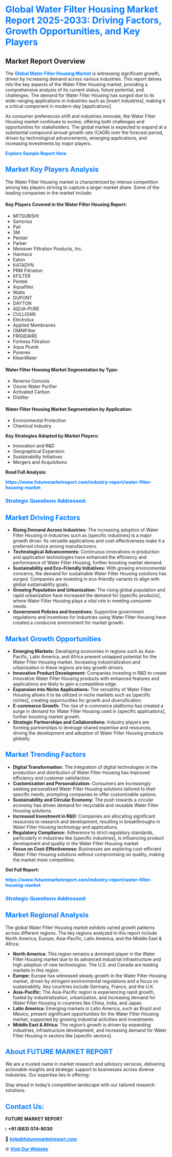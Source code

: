 <h1 style="color: #007BFF;">Global Water Filter Housing Market Report 2025-2033: Driving Factors, Growth Opportunities, and Key Players</h1>

<section id="overview">
<h2>Market Report Overview</h2>
<p>The <a href="https://www.futuremarketreport.com/industry-report/water-filter-housing-market" style="color: #007BFF; text-decoration: none;"><strong>Global Water Filter Housing Market</strong></a> is witnessing significant growth, driven by increasing demand across various industries. This report delves into the key aspects of the Water Filter Housing market, providing a comprehensive analysis of its current status, future potential, and challenges. The demand for Water Filter Housing has surged due to its wide-ranging applications in industries such as [insert industries], making it a critical component in modern-day [applications].</p>
<p>As consumer preferences shift and industries innovate, the Water Filter Housing market continues to evolve, offering both challenges and opportunities for stakeholders. The global market is expected to expand at a substantial compound annual growth rate (CAGR) over the forecast period, driven by technological advancements, emerging applications, and increasing investments by major players.</p>
</section>

<section id="overview">
<p><a href="https://www.futuremarketreport.com/request-sample/reportId=60094" style="color: #007BFF; text-decoration: none;"><strong>Explore Sample Report Here</strong></a></p>
</section>

<section id="key-players">
<h2 style="color: #007BFF;">Market Key Players Analysis</h2>
<p>The Water Filter Housing market is characterized by intense competition among key players striving to capture a larger market share. Some of the leading companies in the market include:</p>
<h4>Key Players Covered in the Water Filter Housing Report:</h4>
<ul><li>MITSUBISHI</li><li>Sartorius</li><li>Pall</li><li>3M</li><li>Pentair</li><li>Parker</li><li>Meissner Filtration Products, Inc.</li><li>Harmsco</li><li>Eaton</li><li>KATADYN</li><li>PRM Filtration</li><li>KFILTER</li><li>Pentek</li><li>Aquafilter</li><li>Watts</li><li>DUPONT</li><li>DAYTON</li><li>AQUA-PURE</li><li>CULLIGAN</li><li>Electrolux</li><li>Applied Membranes</li><li>OMNIFilter</li><li>FRIGIDAIRE</li><li>Fortress Filtration</li><li>Aqua Plumb</li><li>Purenex</li><li>KleenWater</li></ul>
<h4>Water Filter Housing Market Segmentation by Type:</h4>
<ul><li>Reverse Osmosis</li><li>Ozone Water Purifier</li><li>Activated Carbon</li><li>Distiller</li></ul>

<h4>Water Filter Housing Market Segmentation by Application:</h4>
<ul><li>Environmental Protection</li><li>Chemical Industry</li></ul>
<p><strong>Key Strategies Adopted by Market Players:</strong></p>
<ul>
<li>Innovation and R&D</li>
<li>Geographical Expansion</li>
<li>Sustainability Initiatives</li>
<li>Mergers and Acquisitions</li>
</ul>
</section>

<section>
<p><strong>Read Full Analysis: </strong></p><a href="https://www.futuremarketreport.com/industry-report/water-filter-housing-market" style="color: #007BFF; text-decoration: none;"><strong>https://www.futuremarketreport.com/industry-report/water-filter-housing-market</strong></a>
<h3 style="color: #007BFF;">Strategic Questions Addressed:</h3>
</section>

<section id="driving-factors">
<h2 style="color: #007BFF;">Market Driving Factors</h2>
<ul>
<li><strong>Rising Demand Across Industries:</strong> The increasing adoption of Water Filter Housing in industries such as [specific industries] is a major growth driver. Its versatile applications and cost-effectiveness make it a preferred choice among manufacturers.</li>
<li><strong>Technological Advancements:</strong> Continuous innovations in production and application technologies have enhanced the efficiency and performance of Water Filter Housing, further boosting market demand.</li>
<li><strong>Sustainability and Eco-Friendly Initiatives:</strong> With growing environmental concerns, the demand for sustainable Water Filter Housing solutions has surged. Companies are investing in eco-friendly variants to align with global sustainability goals.</li>
<li><strong>Growing Population and Urbanization:</strong> The rising global population and rapid urbanization have increased the demand for [specific products], where Water Filter Housing plays a vital role in meeting consumer needs.</li>
<li><strong>Government Policies and Incentives:</strong> Supportive government regulations and incentives for industries using Water Filter Housing have created a conducive environment for market growth.</li>
</ul>
</section>

<section id="growth-opportunities">
<h2 style="color: #007BFF;">Market Growth Opportunities</h2>
<ul>
<li><strong>Emerging Markets:</strong> Developing economies in regions such as Asia-Pacific, Latin America, and Africa present untapped potential for the Water Filter Housing market. Increasing industrialization and urbanization in these regions are key growth drivers.</li>
<li><strong>Innovative Product Development:</strong> Companies investing in R&D to create innovative Water Filter Housing products with enhanced features and applications are likely to gain a competitive edge.</li>
<li><strong>Expansion into Niche Applications:</strong> The versatility of Water Filter Housing allows it to be utilized in niche markets such as [specific niches], creating opportunities for growth and diversification.</li>
<li><strong>E-commerce Growth:</strong> The rise of e-commerce platforms has created a surge in demand for Water Filter Housing used in [specific applications], further boosting market growth.</li>
<li><strong>Strategic Partnerships and Collaborations:</strong> Industry players are forming partnerships to leverage shared expertise and resources, driving the development and adoption of Water Filter Housing products globally.</li>
</ul>
</section>

<section id="trending-factors">
<h2 style="color: #007BFF;">Market Trending Factors</h2>
<ul>
<li><strong>Digital Transformation:</strong> The integration of digital technologies in the production and distribution of Water Filter Housing has improved efficiency and customer satisfaction.</li>
<li><strong>Customization and Personalization:</strong> Consumers are increasingly seeking personalized Water Filter Housing solutions tailored to their specific needs, prompting companies to offer customizable options.</li>
<li><strong>Sustainability and Circular Economy:</strong> The push towards a circular economy has driven demand for recyclable and reusable Water Filter Housing solutions.</li>
<li><strong>Increased Investment in R&D:</strong> Companies are allocating significant resources to research and development, resulting in breakthroughs in Water Filter Housing technology and applications.</li>
<li><strong>Regulatory Compliance:</strong> Adherence to strict regulatory standards, particularly in industries like [specific industries], is influencing product development and quality in the Water Filter Housing market.</li>
<li><strong>Focus on Cost-Effectiveness:</strong> Businesses are exploring cost-efficient Water Filter Housing solutions without compromising on quality, making the market more competitive.</li>
</ul>
</section>

<section>
<p><strong>Get Full Report: </strong></p><a href="https://www.futuremarketreport.com/industry-report/water-filter-housing-market" style="color: #007BFF; text-decoration: none;"><strong>https://www.futuremarketreport.com/industry-report/water-filter-housing-market</strong></a>
<h3 style="color: #007BFF;">Strategic Questions Addressed:</h3>
</section>


<section id="regional-analysis">
<h2 style="color: #007BFF;">Market Regional Analysis</h2>
<p>The global Water Filter Housing market exhibits varied growth patterns across different regions. The key regions analyzed in this report include North America, Europe, Asia-Pacific, Latin America, and the Middle East & Africa:</p>
<ul>
<li><strong>North America:</strong> This region remains a dominant player in the Water Filter Housing market due to its advanced industrial infrastructure and high adoption of new technologies. The U.S. and Canada are leading markets in this region.</li>
<li><strong>Europe:</strong> Europe has witnessed steady growth in the Water Filter Housing market, driven by stringent environmental regulations and a focus on sustainability. Key countries include Germany, France, and the U.K.</li>
<li><strong>Asia-Pacific:</strong> The Asia-Pacific region is experiencing rapid growth, fueled by industrialization, urbanization, and increasing demand for Water Filter Housing in countries like China, India, and Japan.</li>
<li><strong>Latin America:</strong> Emerging markets in Latin America, such as Brazil and Mexico, present significant opportunities for the Water Filter Housing market, supported by growing industrial activities and investments.</li>
<li><strong>Middle East & Africa:</strong> The region’s growth is driven by expanding industries, infrastructure development, and increasing demand for Water Filter Housing in sectors like [specific sectors].</li>
</ul>
</section>

<footer>
<h2 style="color: #007BFF;">About FUTURE MARKET REPORT</h2>
<p>We are a trusted name in market research and advisory services, delivering actionable insights and strategic support to businesses across diverse industries. Our expertise lies in offering:</p>

<p>Stay ahead in today’s competitive landscape with our tailored research solutions.</p>

<h2 style="color: #007BFF;">Contact Us:</h2>
<p><strong>FUTURE MARKET REPORT</strong></p>
<p>📞 <strong>+91 (883) 074-8030</strong></p>
<p>📧 <strong><a href="mailto:help@futuremarketreport.com" style="color: #007BFF;">help@futuremarketreport.com</a></strong></p>
<p>🌐 <strong><a href="https://www.futuremarketreport.com/" style="color: #007BFF;">Visit Our Website</a></strong></p>
</footer>
